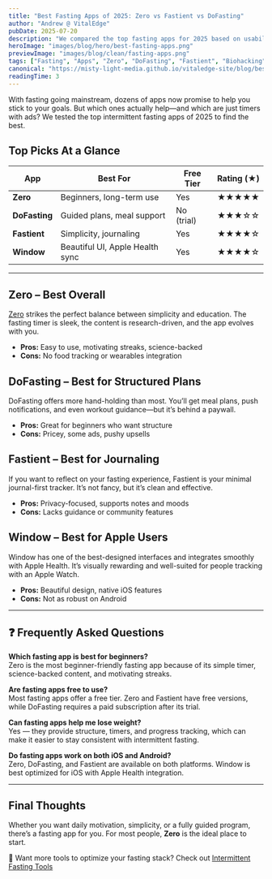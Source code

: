 ```yaml
---
title: "Best Fasting Apps of 2025: Zero vs Fastient vs DoFasting"
author: "Andrew @ VitalEdge"
pubDate: 2025-07-20
description: "We compared the top fasting apps for 2025 based on usability, tracking features, and how well they support your intermittent fasting goals."
heroImage: "images/blog/hero/best-fasting-apps.png"
previewImage: "images/blog/clean/fasting-apps.png"
tags: ["Fasting", "Apps", "Zero", "DoFasting", "Fastient", "Biohacking"]
canonical: "https://misty-light-media.github.io/vitaledge-site/blog/best-fasting-apps"
readingTime: 3
---
```


With fasting going mainstream, dozens of apps now promise to help you stick to your goals. But which ones actually help—and which are just timers with ads? We tested the top intermittent fasting apps of 2025 to find the best.

## Top Picks At a Glance

| App         | Best For                 | Free Tier | Rating (★) |
|-------------|--------------------------|-----------|-------------|
| **Zero**    | Beginners, long-term use | Yes       | ★★★★★        |
| **DoFasting** | Guided plans, meal support | No (trial) | ★★★☆☆        |
| **Fastient** | Simplicity, journaling  | Yes       | ★★★★☆        |
| **Window**   | Beautiful UI, Apple Health sync | Yes | ★★★★☆        |

---

## Zero – Best Overall
[Zero](../zero-fasting-app-review) strikes the perfect balance between simplicity and education. The fasting timer is sleek, the content is research-driven, and the app evolves with you.

- **Pros:** Easy to use, motivating streaks, science-backed  
- **Cons:** No food tracking or wearables integration

## DoFasting – Best for Structured Plans
DoFasting offers more hand-holding than most. You’ll get meal plans, push notifications, and even workout guidance—but it’s behind a paywall.

- **Pros:** Great for beginners who want structure  
- **Cons:** Pricey, some ads, pushy upsells

## Fastient – Best for Journaling
If you want to reflect on your fasting experience, Fastient is your minimal journal-first tracker. It’s not fancy, but it’s clean and effective.

- **Pros:** Privacy-focused, supports notes and moods  
- **Cons:** Lacks guidance or community features

## Window – Best for Apple Users
Window has one of the best-designed interfaces and integrates smoothly with Apple Health. It’s visually rewarding and well-suited for people tracking with an Apple Watch.

- **Pros:** Beautiful design, native iOS features  
- **Cons:** Not as robust on Android

---

## ❓ Frequently Asked Questions

**Which fasting app is best for beginners?**  
Zero is the most beginner-friendly fasting app because of its simple timer, science-backed content, and motivating streaks.

**Are fasting apps free to use?**  
Most fasting apps offer a free tier. Zero and Fastient have free versions, while DoFasting requires a paid subscription after its trial.

**Can fasting apps help me lose weight?**  
Yes — they provide structure, timers, and progress tracking, which can make it easier to stay consistent with intermittent fasting.

**Do fasting apps work on both iOS and Android?**  
Zero, DoFasting, and Fastient are available on both platforms. Window is best optimized for iOS with Apple Health integration.

---

## Final Thoughts
Whether you want daily motivation, simplicity, or a fully guided program, there’s a fasting app for you. For most people, **Zero** is the ideal place to start.

📲 Want more tools to optimize your fasting stack? Check out [Intermittent Fasting Tools](../intermittent-fasting-tools)
